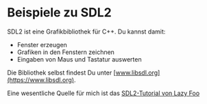 
# Beispiele zu SDL2

SDL2 ist eine Grafikbibliothek für C++. Du kannst damit:

* Fenster erzeugen
* Grafiken in den Fenstern zeichnen
* Eingaben von Maus und Tastatur auswerten

Die Bibliothek selbst findest Du unter [www.libsdl.org](https://www.libsdl.org).

Eine wesentliche Quelle für mich ist das [SDL2-Tutorial von Lazy Foo](http://lazyfoo.net)

